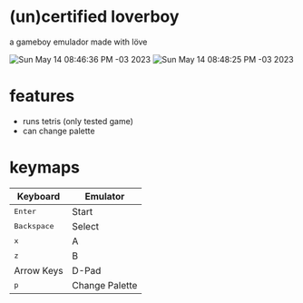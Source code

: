 # (un)certified loverboy
a gameboy emulador made with löve

![Sun May 14 08:46:36 PM -03 2023](https://github.com/brennop/loverboy/assets/38540987/c84adc10-d394-4978-91f6-4644ca234495)
![Sun May 14 08:48:25 PM -03 2023](https://github.com/brennop/loverboy/assets/38540987/68336007-ce86-46b7-a044-c815cef5e8bb)

# features

- runs tetris (only tested game)
- can change palette

# keymaps

| Keyboard             | Emulator |
|----------------------|----------|
| <kbd>Enter</kbd>     | Start    |
| <kbd>Backspace</kbd> | Select   |
| <kbd>x</kbd>         | A        |
| <kbd>z</kbd>         | B        |
| Arrow Keys           | D-Pad    |
| <kbd>p</kbd>         | Change Palette    |
